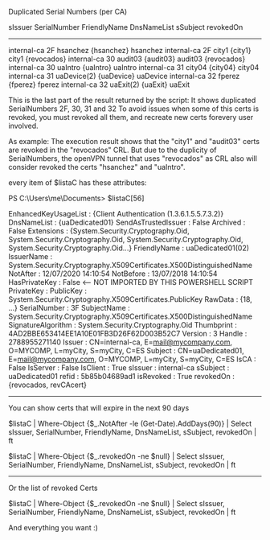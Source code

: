 

Duplicated Serial Numbers (per CA)

sIssuer     SerialNumber FriendlyName DnsNameList  sSubject   revokedOn
-------     ------------ ------------ -----------  --------   ---------
internal-ca 2F           hsanchez     {hsanchez}   hsanchez
internal-ca 2F           city1        {city1}      city1      {revocados}
internal-ca 30           audit03      {audit03}    audit03    {revocados}
internal-ca 30           uaIntro      {uaIntro}    uaIntro
internal-ca 31           city04       {city04}     city04
internal-ca 31           uaDevice(2)  {uaDevice}   uaDevice
internal-ca 32           fperez       {fperez}     fperez
internal-ca 32           uaExit(2)    {uaExit}     uaExit

This is the last part of the result returned by the script: It shows duplicated SerialNumbers 2F, 30, 31 and 32
To avoid issues when some of this certs is revoked, you must revoked all them, and recreate new certs forevery user involved.

As example: The execution result shows that the "city1" and "audit03" certs are revoked in the "revocados" CRL.
But due to the duplicity of SerialNumbers, the openVPN tunnel that uses "revocados" as CRL also will consider revoked
the certs "hsanchez" and "uaIntro".

every item of $listaC has these attributes:

PS C:\Users\me\Documents> $listaC[56]

EnhancedKeyUsageList : {Client Authentication (1.3.6.1.5.5.7.3.2)}
DnsNameList          : {uaDedicated01}
SendAsTrustedIssuer  : False
Archived             : False
Extensions           : {System.Security.Cryptography.Oid, System.Security.Cryptography.Oid, System.Security.Cryptography.Oid, System.Security.Cryptography.Oid...}
FriendlyName         : uaDedicated01(02)
IssuerName           : System.Security.Cryptography.X509Certificates.X500DistinguishedName
NotAfter             : 12/07/2020 14:10:54
NotBefore            : 13/07/2018 14:10:54
HasPrivateKey        : False <-- NOT IMPORTED BY THIS POWERSHELL SCRIPT
PrivateKey           : 
PublicKey            : System.Security.Cryptography.X509Certificates.PublicKey
RawData              : {18, ...}
SerialNumber         : 3F
SubjectName          : System.Security.Cryptography.X509Certificates.X500DistinguishedName
SignatureAlgorithm   : System.Security.Cryptography.Oid
Thumbprint           : 4AD2BBE653414EE1A10E01FB3D26F62D003B52C7
Version              : 3
Handle               : 2788955271140
Issuer               : CN=internal-ca, E=mail@mycompany.com, O=MYCOMP, L=myCity, S=myCity, C=ES
Subject              : CN=uaDedicated01, E=mail@mycompany.com, O=MYCOMP, L=myCity, S=myCity, C=ES
IsCA                 : False
IsServer             : False
IsClient             : True
sIssuer              : internal-ca
sSubject             : uaDedicated01
refid                : 5b85b04689ad1
isRevoked            : True
revokedOn            : {revocados, revCAcert}

---
You can show certs that will expire in the next 90 days

$listaC | Where-Object {$_.NotAfter -le (Get-Date).AddDays(90)} | Select sIssuer, SerialNumber, FriendlyName, DnsNameList, sSubject, revokedOn | ft

$listaC | Where-Object {$_.revokedOn -ne $null} | Select sIssuer, SerialNumber, FriendlyName, DnsNameList, sSubject, revokedOn | ft

---
Or the list of revoked Certs

$listaC | Where-Object {$_.revokedOn -ne $null} | Select sIssuer, SerialNumber, FriendlyName, DnsNameList, sSubject, revokedOn | ft

And everything you want :)
